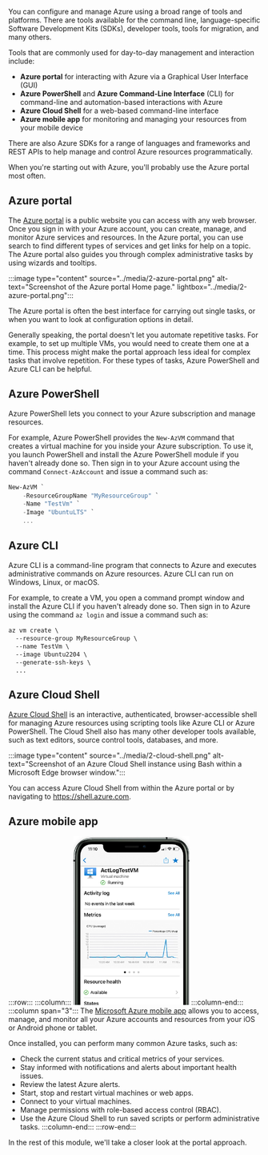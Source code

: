 You can configure and manage Azure using a broad range of tools and platforms. There are tools available for the command line, language-specific Software Development Kits (SDKs), developer tools, tools for migration, and many others.

Tools that are commonly used for day-to-day management and interaction include:

- **Azure portal** for interacting with Azure via a Graphical User Interface (GUI)
- **Azure PowerShell** and **Azure Command-Line Interface** (CLI) for command-line and automation-based interactions with Azure
- **Azure Cloud Shell** for a web-based command-line interface
- **Azure mobile app** for monitoring and managing your resources from your mobile device

There are also Azure SDKs for a range of languages and frameworks and REST APIs to help manage and control Azure resources programmatically.

When you're starting out with Azure, you'll probably use the Azure portal most often.

## Azure portal

The [Azure portal](https://portal.azure.com) is a public website you can access with any web browser. Once you sign in with your Azure account, you can create, manage, and monitor Azure services and resources. In the Azure portal, you can use search to find different types of services and get links for help on a topic. The Azure portal also guides you through complex administrative tasks by using wizards and tooltips.

:::image type="content" source="../media/2-azure-portal.png" alt-text="Screenshot of the Azure portal Home page." lightbox="../media/2-azure-portal.png":::

The Azure portal is often the best interface for carrying out single tasks, or when you want to look at configuration options in detail.

Generally speaking, the portal doesn't let you automate repetitive tasks. For example, to set up multiple VMs, you would need to create them one at a time. This process might make the portal approach less ideal for complex tasks that involve repetition. For these types of tasks, Azure PowerShell and Azure CLI can be helpful.

## Azure PowerShell

Azure PowerShell lets you connect to your Azure subscription and manage resources.

For example, Azure PowerShell provides the `New-AzVM` command that creates a virtual machine for you inside your Azure subscription. To use it, you launch PowerShell and install the Azure PowerShell module if you haven't already done so. Then sign in to your Azure account using the command `Connect-AzAccount` and issue a command such as:

```powershell
New-AzVM `
    -ResourceGroupName "MyResourceGroup" `
    -Name "TestVm" `
    -Image "UbuntuLTS" `
    ...
```

## Azure CLI

Azure CLI is a command-line program that connects to Azure and executes administrative commands on Azure resources. Azure CLI can run on Windows, Linux, or macOS.

For example, to create a VM, you open a command prompt window and install the Azure CLI if you haven't already done so. Then sign in to Azure using the command `az login` and issue a command such as:

```azurecli
az vm create \
  --resource-group MyResourceGroup \
  --name TestVm \
  --image Ubuntu2204 \
  --generate-ssh-keys \
  ...
```

## Azure Cloud Shell

[Azure Cloud Shell](https://shell.azure.com/) is an interactive, authenticated, browser-accessible shell for managing Azure resources using scripting tools like Azure CLI or Azure PowerShell. The Cloud Shell also has many other developer tools available, such as text editors, source control tools, databases, and more.

:::image type="content" source="../media/2-cloud-shell.png" alt-text="Screenshot of an Azure Cloud Shell instance using Bash within a Microsoft Edge browser window.":::

You can access Azure Cloud Shell from within the Azure portal or by navigating to <https://shell.azure.com>.

## Azure mobile app

:::row:::
  :::column:::
![Screenshot of the Azure mobile app running on a phone, showing the activity log for a virtual machine.](../media/2-azure-mobile-app.png)
  :::column-end:::
  :::column span="3":::
The [Microsoft Azure mobile app](https://aka.ms/azuremobileapp/) allows you to access, manage, and monitor all your Azure accounts and resources from your iOS or Android phone or tablet.

Once installed, you can perform many common Azure tasks, such as:

- Check the current status and critical metrics of your services.
- Stay informed with notifications and alerts about important health issues.
- Review the latest Azure alerts.
- Start, stop and restart virtual machines or web apps.
- Connect to your virtual machines.
- Manage permissions with role-based access control (RBAC).
- Use the Azure Cloud Shell to run saved scripts or perform administrative tasks.
  :::column-end:::
:::row-end:::

In the rest of this module, we'll take a closer look at the portal approach.
